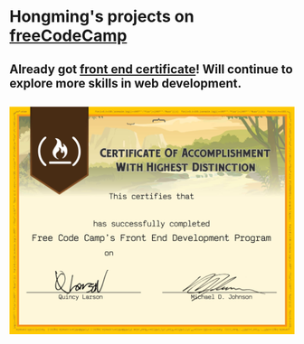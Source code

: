 Hongming's projects on [freeCodeCamp](https://www.freecodecamp.org)
=======
## Already got [front end certificate](https://www.freecodecamp.org/chesterboy01/front-end-certification)! Will continue to explore more skills in web development.
![](front-end-certificate.jpg)
---